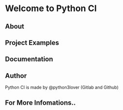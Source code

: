

# Welcome to Python CI

## About

## Project Examples

## Documentation

## Author
Python CI is made by @python3lover (Gitlab and Github)

## For More Infomations..
